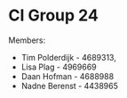 # CI Group 24
Members:
- Tim Polderdijk - 4689313, 
- Lisa Plag - 4969669
- Daan Hofman - 4688988
- Nadne Berenst - 4438965
